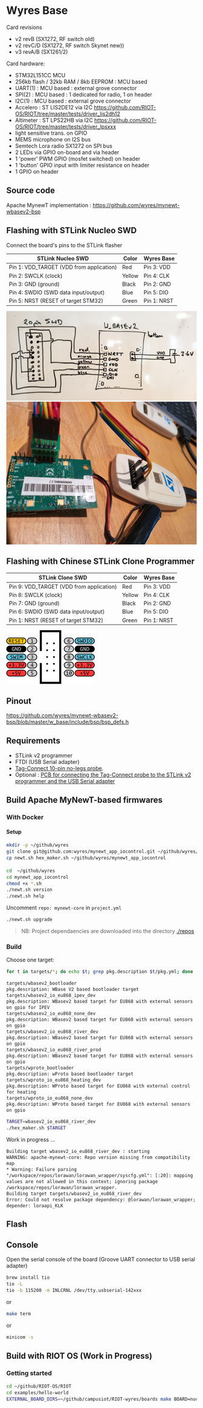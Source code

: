# Wyres Base

Card revisions
 - v2 revB (SX1272, RF switch old)
 - v2 revC/D (SX1272, RF switch Skynet new)) 
 - v3 revA/B (SX1261/2)

Card hardware:
 - STM32L151CC MCU
 - 256kb flash / 32kb RAM / 8kb EEPROM : MCU based 
 - UART(1) : MCU based : external grove connector
 - SPI(2) : MCU based : 1 dedicated for radio, 1 on header
 - I2C(1) : MCU based : external grove connector
 - Accelero : ST LIS2DE12 via I2C https://github.com/RIOT-OS/RIOT/tree/master/tests/driver_lis2dh12
 - Altimeter : ST LPS22HB via I2C https://github.com/RIOT-OS/RIOT/tree/master/tests/driver_lpsxxx
 - light sensitive trans. on GPIO
 - MEMS microphone on I2S bus
 - Semtech Lora radio SX1272 on SPI bus
 - 2 LEDs via GPIO on-board and via header
 - 1 'power' PWM GPIO (mosfet switched) on header
 - 1 'button' GPIO input with limiter resistance on header
 - 1 GPIO on header


## Source code

Apache MynewT implementation : https://github.com/wyres/mynewt-wbasev2-bsp


## Flashing with STLink Nucleo SWD

Connect the board's pins to the STLink flasher

| STLink Nucleo SWD                        | Color  | Wyres Base  |
|------------------------------------------|--------|-------------|
| Pin 1: VDD_TARGET (VDD from application) | Red    | Pin 3: VDD  |
| Pin 2: SWCLK (clock)                     | Yellow | Pin 4: CLK  |
| Pin 3: GND (ground)                      | Black  | Pin 2: GND  |
| Pin 4: SWDIO (SWD data input/output)     | Blue   | Pin 5: DIO  |
| Pin 5: NRST (RESET of target STM32)      | Green  | Pin 1: NRST |


![STLink](stlink-01.jpg)
![STLink](stlink-02.jpg)


## Flashing with Chinese STLink Clone Programmer

| STLink Clone SWD                         | Color  | Wyres Base  |
|------------------------------------------|--------|-------------|
| Pin 9: VDD_TARGET (VDD from application) | Red    | Pin 3: VDD  |
| Pin 8: SWCLK (clock)                     | Yellow | Pin 4: CLK  |
| Pin 7: GND (ground)                      | Black  | Pin 2: GND  |
| Pin 6: SWDIO (SWD data input/output)     | Blue   | Pin 5: DIO  |
| Pin 1: NRST (RESET of target STM32)      | Green  | Pin 1: NRST |

![STLink V2 Clone header](stlinkv2_clone_header.png)


## Pinout

https://github.com/wyres/mynewt-wbasev2-bsp/blob/master/w_base/include/bsp/bsp_defs.h


## Requirements
* STLink v2 programmer
* FTDI (USB Serial adapter)
* [Tag-Connect 10-pin no-legs probe](https://www.tag-connect.com/product/tc2050-idc-nl-10-pin-no-legs-cable-with-ribbon-connector).
* Optional : [PCB for connecting the Tag-Connect probe to the STLink v2 programmer and the USB Serial adapter](./tagconnect_adapter)


## Build Apache MyNewT-based firmwares

### With Docker
#### Setup
```bash
mkdir -p ~/github/wyres
git clone git@github.com:wyres/mynewt_app_iocontrol.git ~/github/wyres/mynewt_app_iocontrol
cp newt.sh hex_maker.sh ~/github/wyres/mynewt_app_iocontrol

cd  ~/github/wyres
cd mynewt_app_iocontrol
chmod +x *.sh
./newt.sh version
./newt.sh help
```

Uncomment `repo: mynewt-core` in `project.yml`

```bash
./newt.sh upgrade
```

> NB: Project dependaencies are downloaded into the directory [./repos](./repos)

### Build

Choose one target:

```bash
for t in targets/*; do echo $t; grep pkg.description $t/pkg.yml; done
```

```
targets/wbasev2_bootloader
pkg.description: WBase V2 based bootloader target
targets/wbasev2_io_eu868_ipev_dev
pkg.description: WBasev2 based target for EU868 with external sensors on gpio for IPEV
targets/wbasev2_io_eu868_none_dev
pkg.description: WBasev2 based target for EU868 with external sensors on gpio
targets/wbasev2_io_eu868_river_dev
pkg.description: WBasev2 based target for EU868 with external sensors on gpio
targets/wbasev2_io_eu868_river_prod
pkg.description: WBasev2 based target for EU868 with external sensors on gpio
targets/wproto_bootloader
pkg.description: wProto based bootloader target
targets/wproto_io_eu868_heating_dev
pkg.description: WProto based target for EU868 with external control for heating
targets/wproto_io_eu868_none_dev
pkg.description: WProto based target for EU868 with external sensors on gpio
```

```bash
TARGET=wbasev2_io_eu868_river_dev
./hex_maker.sh $TARGET
```

Work in progress ...
```
Building target wbasev2_io_eu868_river_dev : starting
WARNING: apache-mynewt-core: Repo version missing from compatibility map
* Warning: Failure parsing "/workspace/repos/lorawan/lorawan_wrapper/syscfg.yml": [:20]: mapping values are not allowed in this context; ignoring package /workspace/repos/lorawan/lorawan_wrapper.
Building target targets/wbasev2_io_eu868_river_dev
Error: Could not resolve package dependency: @lorawan/lorawan_wrapper; depender: loraapi_KLK
```

## Flash


## Console

Open the serial console of the board (Groove UART connector to USB serial adapter)
```bash
brew install tio
tio -L
tio -b 115200 -m INLCRNL /dev/tty.usbserial-142xxx
```

or
```bash
make term
```

or
```bash
minicom -s
```

## Build with RIOT OS (Work in Progress)

### Getting started

```bash
cd ~/github/RIOT-OS/RIOT
cd examples/hello-world
EXTERNAL_BOARD_DIRS=~/github/campusiot/RIOT-wyres/boards make BOARD=nucleo-l151cc
```
